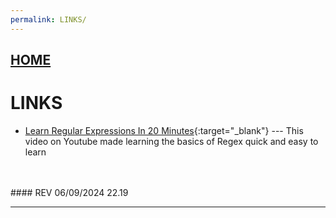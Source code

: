```yaml
---
permalink: LINKS/
---
```


## [HOME](../)

# LINKS

* [Learn Regular Expressions In 20 Minutes](https://www.youtube.com/watch?v=rhzKDrUiJVk){:target="_blank"} ---
  This video on Youtube made learning the basics of Regex quick and easy to learn
<br>
<br>
#### REV 06/09/2024 22.19
<hr>
